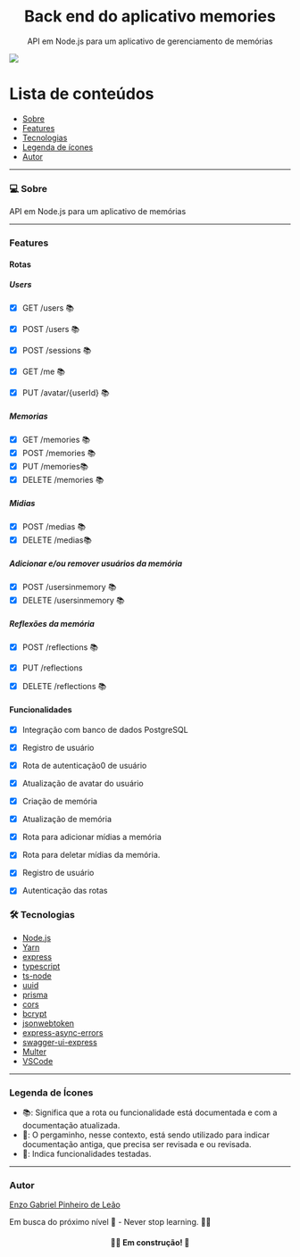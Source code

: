 <h1 align="center">Back end do aplicativo memories</h1>
<p align="center">API em Node.js para um aplicativo de gerenciamento de memórias</p>
<img src="https://img.shields.io/badge/NODEJS-WORK-green">

# Lista de conteúdos

<!--ts-->

- [Sobre](#sobre)
- [Features](#features)
- [Tecnologias](#tecnologias)
- [Legenda de ícones](#icones)
- [Autor](#autores)
<!--te-->

---

### 💻 Sobre

API em Node.js para um aplicativo de memórias

---

### Features
#### Rotas

##### Users

- [x] GET /users  📚
- [x] POST /users 📚
- [x] POST /sessions 📚
- [x] GET /me 📚
- [x] PUT /avatar/{userId} 📚


##### Memorias
- [x] GET /memories 📚
- [x] POST /memories 📚
- [x] PUT /memories📚
- [x] DELETE /memories 📚

##### Midias
- [x] POST /medias 📚
- [x] DELETE /medias📚

##### Adicionar e/ou remover usuários da memória
- [x] POST /usersinmemory 📚
- [x] DELETE /usersinmemory 📚

##### Reflexões da memória
- [x] POST /reflections 📚
- [x] PUT /reflections
- [x] DELETE /reflections 📚


#### Funcionalidades
- [x] Integração com banco de dados PostgreSQL
- [x] Registro de usuário
- [x] Rota de autenticação0 de usuário
- [x] Atualização de avatar do usuário
- [x] Criação de memória
- [x] Atualização de memória
- [x] Rota para adicionar mídias a memória
- [x] Rota para deletar mídias da memória.
- [x] Registro de usuário
- [x] Autenticação das rotas


### 🛠 Tecnologias

- [Node.js](https://nodejs.org/en/)
- [Yarn](https://yarnpkg.com/)
- [express](https://www.npmjs.com/package/express)
- [typescript](https://www.typescriptlang.org/)
- [ts-node](https://www.npmjs.com/package/ts-node)
- [uuid](https://www.npmjs.com/package/uuid)
- [prisma](https://www.prisma.io/)
- [cors](https://www.npmjs.com/package/cors)
- [bcrypt](https://www.npmjs.com/package/bcrypt)
- [jsonwebtoken](https://www.npmjs.com/package/jsonwebtoken)
- [express-async-errors](https://www.npmjs.com/package/express-async-errors)
- [swagger-ui-express](https://www.npmjs.com/package/swagger-ui-express)
- [Multer](https://www.npmjs.com/package/multer)
- [VSCode](https://code.visualstudio.com/)
---

### Legenda de Ícones

- 📚: Significa que a rota ou funcionalidade está documentada e com a documentação atualizada.
- 📜: O pergaminho, nesse contexto, está sendo utilizado para indicar documentação antiga, que precisa ser revisada e ou revisada.
- 🔬: Indica funcionalidades testadas.
---
### Autor

[Enzo Gabriel Pinheiro de Leão](https://www.linkedin.com/in/enzo-le%C3%A3o-976270202/)

Em busca do próximo nível 🚀 - Never stop learning. 🧑‍🎓

<h4 align="center"> 
	🧑‍🔧 Em construção! 🚧
</h4>

